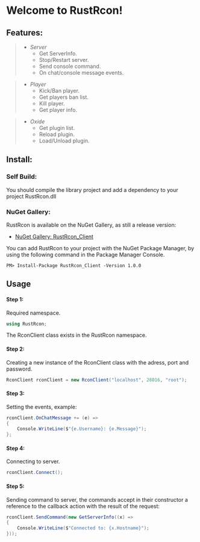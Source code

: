 # Welcome to RustRcon!
## Features:
>* _Server_
>   - Get ServerInfo.
>   - Stop/Restart server.
>   - Send console command.
>   - On chat/console message events.

>* _Player_
>   - Kick/Ban player.
>   - Get players ban list.
>   - Kill player.
>   - Get player info.

>* _Oxide_
>   - Get plugin list.
>   - Reload plugin.
>   - Load/Unload plugin.

## Install:
### Self Build: 
You should compile the library project and add a dependency to your project RustRcon.dll
### NuGet Gallery:
RustRcon is available on the NuGet Gallery, as still a release version:
* [NuGet Gallery: RustRcon_Client](https://www.nuget.org/packages/RustRcon_Client)

You can add RustRcon to your project with the NuGet Package Manager, by using the following command in the Package Manager Console.
~~~ 
PM> Install-Package RustRcon_Client -Version 1.0.0 
~~~

## Usage
#### Step 1:
Required namespace.
~~~C#
using RustRcon;
~~~
The RconClient class exists in the RustRcon namespace.

#### Step 2: 
Creating a new instance of the RconClient class with the adress, port and password.
~~~C#
RconClient rconClient = new RconClient("localhost", 28016, "root");
~~~


#### Step 3:
Setting the events, example:
~~~C#
rconClient.OnChatMessage += (e) =>
{
    Console.WriteLine($"{e.Username}: {e.Message}");
};
~~~

#### Step 4:
Connecting to server.
~~~C#
rconClient.Connect();
~~~

#### Step 5:
Sending command to server, the commands accept in their constructor a reference to the callback action with the result of the request:
~~~C#
rconClient.SendCommand(new GetServerInfo((x) =>
{
    Console.WriteLine($"Connected to: {x.Hostname}");
}));
~~~
